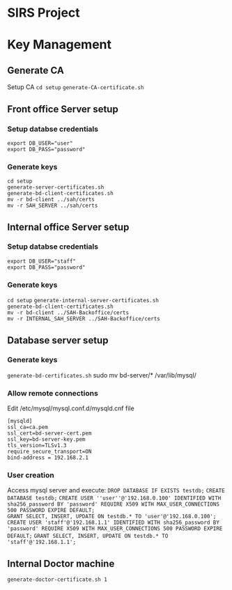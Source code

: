 # SIRS Project

# Key Management
## Generate CA 

Setup CA
` cd setup `
` generate-CA-certificate.sh `

## Front office Server setup 
### Setup databse credentials
` export DB_USER="user" `  
` export DB_PASS="password" `  
### Generate keys
` cd setup `  
` generate-server-certificates.sh `  
` generate-bd-client-certificates.sh `  
` mv -r bd-client ../sah/certs `  
` mv -r SAH_SERVER ../sah/certs `  

## Internal office Server setup
### Setup databse credentials
` export DB_USER="staff" `  
` export DB_PASS="password" `
### Generate keys
` cd setup `
` generate-internal-server-certificates.sh `  
` generate-bd-client-certificates.sh `  
` mv -r bd-client ../SAH-Backoffice/certs `  
` mv -r INTERNAL_SAH_SERVER ../SAH-Backoffice/certs `  

## Database server setup
### Generate keys
` generate-bd-certificates.sh `
sudo mv bd-server/* /var/lib/mysql/

### Allow remote connections 
Edit /etc/mysql/mysql.conf.d/mysqld.cnf file
```
[mysqld]
ssl_ca=ca.pem
ssl_cert=bd-server-cert.pem
ssl_key=bd-server-key.pem
tls_version=TLSv1.3
require_secure_transport=ON
bind-address = 192.168.2.1
```

### User creation
Access mysql server and execute:
` DROP DATABASE IF EXISTS testdb; `
` CREATE DATABASE testdb; `
` CREATE USER ''user''@'192.168.0.100' IDENTIFIED WITH sha256_password BY 'password' REQUIRE X509 WITH MAX_USER_CONNECTIONS 500 PASSWORD EXPIRE DEFAULT; `  
` GRANT SELECT, INSERT, UPDATE ON testdb.* TO 'user'@'192.168.0.100'; `
` CREATE USER 'staff'@'192.168.1.1' IDENTIFIED WITH sha256_password BY 'password' REQUIRE X509 WITH MAX_USER_CONNECTIONS 500 PASSWORD EXPIRE DEFAULT; `
` GRANT SELECT, INSERT, UPDATE ON testdb.* TO 'staff'@'192.168.1.1'; `  

## Internal Doctor machine
` generate-doctor-certificate.sh 1 `




